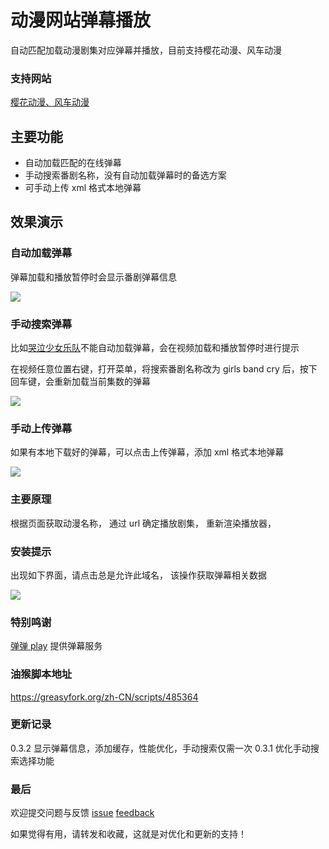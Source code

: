 # 动漫网站弹幕播放

自动匹配加载动漫剧集对应弹幕并播放，目前支持樱花动漫、风车动漫

### 支持网站

[樱花动漫、风车动漫](https://www.dmla5.com/)

## 主要功能

- 自动加载匹配的在线弹幕
- 手动搜索番剧名称，没有自动加载弹幕时的备选方案
- 可手动上传 xml 格式本地弹幕

## 效果演示

### 自动加载弹幕

弹幕加载和播放暂停时会显示番剧弹幕信息

![](https://raw.githubusercontent.com/LesslsMore/yhdm-danmu-player-ts/master/doc/img1.png)

### 手动搜索弹幕

比如[哭泣少女乐队](https://www.dmla5.com/play/8703-1-7.html)不能自动加载弹幕，会在视频加载和播放暂停时进行提示

在视频任意位置右键，打开菜单，将搜索番剧名称改为 girls band cry 后，按下回车键，会重新加载当前集数的弹幕

![](https://raw.githubusercontent.com/LesslsMore/yhdm-danmu-player-ts/master/doc/img3.png)

### 手动上传弹幕

如果有本地下载好的弹幕，可以点击上传弹幕，添加 xml 格式本地弹幕

![](https://raw.githubusercontent.com/LesslsMore/yhdm-danmu-player-ts/master/doc/img2.png)

### 主要原理

根据页面获取动漫名称，
通过 url 确定播放剧集，
重新渲染播放器，

### 安装提示

出现如下界面，请点击总是允许此域名，
该操作获取弹幕相关数据

![](https://raw.githubusercontent.com/LesslsMore/yhdm-danmu-player-ts/master/doc/img4.png)

### 特别鸣谢

[弹弹 play](https://www.dandanplay.com/) 提供弹幕服务

### 油猴脚本地址
https://greasyfork.org/zh-CN/scripts/485364

### 更新记录
0.3.2 显示弹幕信息，添加缓存，性能优化，手动搜索仅需一次
0.3.1 优化手动搜索选择功能

### 最后

欢迎提交问题与反馈
[issue](https://github.com/LesslsMore/yhdm-danmu-player-ts/issues)
[feedback](https://greasyfork.org/zh-CN/scripts/485364/feedback)

如果觉得有用，请转发和收藏，这就是对优化和更新的支持！


